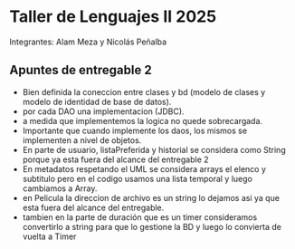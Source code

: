 # Taller de Lenguajes II 2025
Integrantes: Alam Meza y Nicolás Peñalba


## Apuntes de entregable 2

 - Bien definida la coneccion entre clases y bd (modelo de clases y modelo de identidad de base de datos).
 - por cada DAO una implementacion (JDBC).
 - a medida que implementemos la logica no quede sobrecargada.
 - Importante que cuando implemente los daos, los mismos se implementen a nivel de objetos.
 - En parte de usuario, listaPreferida y historial se considera como String porque ya esta fuera del alcance del entregable 2
 - En metadatos respetando el UML se considera arrays el elenco y subtitulo pero en el codigo usamos una lista temporal y luego cambiamos a Array.
 - en Pelicula la direccion de archivo es un string lo dejamos asi ya que esta fuera del alcance del entregable.
 - tambien en la parte de duración que es un timer consideramos convertirlo a string para que lo gestione la BD y luego lo convierta de vuelta a Timer 